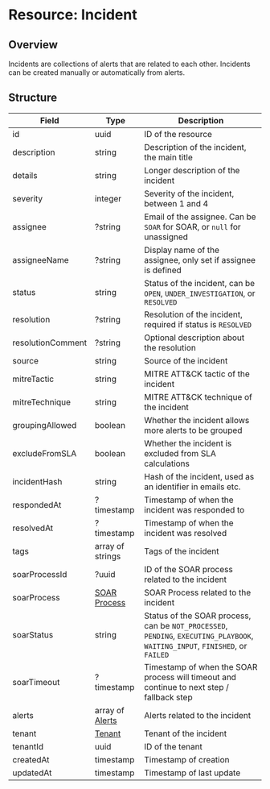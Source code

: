 # Resource: Incident

## Overview

Incidents are collections of alerts that are related to each other. Incidents can be created manually or automatically from alerts.

## Structure

| Field             | Type                                   | Description                                                                                                                   |
| ----------------- | -------------------------------------- | ----------------------------------------------------------------------------------------------------------------------------- |
| id                | uuid                                   | ID of the resource                                                                                                            |
| description       | string                                 | Description of the incident, the main title                                                                                   |
| details           | string                                 | Longer description of the incident                                                                                            |
| severity          | integer                                | Severity of the incident, between 1 and 4                                                                                     |
| assignee          | ?string                                | Email of the assignee. Can be `SOAR` for SOAR, or `null` for unassigned                                                       |
| assigneeName      | ?string                                | Display name of the assignee, only set if assignee is defined                                                                 |
| status            | string                                 | Status of the incident, can be `OPEN`, `UNDER_INVESTIGATION`, or `RESOLVED`                                                   |
| resolution        | ?string                                | Resolution of the incident, required if status is `RESOLVED`                                                                  |
| resolutionComment | ?string                                | Optional description about the resolution                                                                                     |
| source            | string                                 | Source of the incident                                                                                                        |
| mitreTactic       | string                                 | MITRE ATT&CK tactic of the incident                                                                                           |
| mitreTechnique    | string                                 | MITRE ATT&CK technique of the incident                                                                                        |
| groupingAllowed   | boolean                                | Whether the incident allows more alerts to be grouped                                                                         |
| excludeFromSLA    | boolean                                | Whether the incident is excluded from SLA calculations                                                                        |
| incidentHash      | string                                 | Hash of the incident, used as an identifier in emails etc.                                                                    |
| respondedAt       | ?timestamp                             | Timestamp of when the incident was responded to                                                                               |
| resolvedAt        | ?timestamp                             | Timestamp of when the incident was resolved                                                                                   |
| tags              | array of strings                       | Tags of the incident                                                                                                          |
| soarProcessId     | ?uuid                                  | ID of the SOAR process related to the incident                                                                                |
| soarProcess       | [SOAR Process](/resources/soarprocess) | SOAR Process related to the incident                                                                                          |
| soarStatus        | string                                 | Status of the SOAR process, can be `NOT_PROCESSED`, `PENDING`, `EXECUTING_PLAYBOOK`, `WAITING_INPUT`, `FINISHED`, or `FAILED` |
| soarTimeout       | ?timestamp                             | Timestamp of when the SOAR process will timeout and continue to next step / fallback step                                     |
| alerts            | array of [Alerts](/resources/alert)    | Alerts related to the incident                                                                                                |
| tenant            | [Tenant](/resources/tenant)            | Tenant of the incident                                                                                                        |
| tenantId          | uuid                                   | ID of the tenant                                                                                                              |
| createdAt         | timestamp                              | Timestamp of creation                                                                                                         |
| updatedAt         | timestamp                              | Timestamp of last update                                                                                                      |

